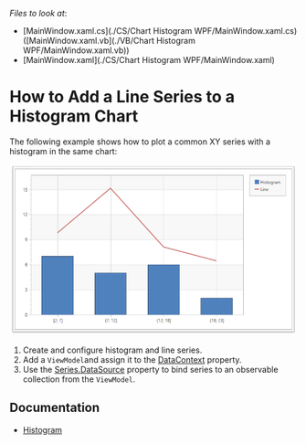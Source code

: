 *Files to look at*:
- [MainWindow.xaml.cs](./CS/Chart Histogram WPF/MainWindow.xaml.cs) ([MainWindow.xaml.vb](./VB/Chart Histogram WPF/MainWindow.xaml.vb))
- [MainWindow.xaml](./CS/Chart Histogram WPF/MainWindow.xaml)

# How to Add a Line Series to a Histogram Chart

The following example shows how to plot a common XY series with a histogram in the same chart:

![](images/histogram-chart.png)

1. Create and configure histogram and line series.
2. Add a `ViewModel`and assign it to the [DataContext](https://docs.microsoft.com/en-us/dotnet/api/system.windows.frameworkelement.datacontext?view=net-5.0#System_Windows_FrameworkElement_DataContext) property. 
2. Use the [Series.DataSource](https://docs.devexpress.com/WPF/DevExpress.Xpf.Charts.Series.DataSource) property to bind series to an observable collection from the `ViewModel`.

## Documentation

- [Histogram](https://docs.devexpress.com/WPF/400974/controls-and-libraries/charts-suite/chart-control/histogram?p=netframework)

